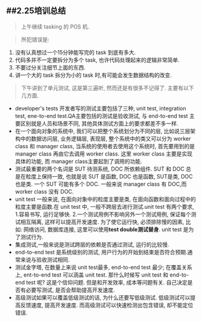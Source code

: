 ##2.25培训总结
-----
>上午继续 tasking 的 POS 机.

>所犯错误是:

1. 没有认真想过一个15分钟能写完的 task 到底有多大.
2. 代码多并不一定要拆分为多个 task, 也许代码处理起来的逻辑非常简单.
3. 不要过分关注细节上面的东西.
4. 讲一个大的 task 拆分为小的 task 时,有可能会发生数据结构的改变.


>下午讲到了单元测试, 这是第三遍听, 然而还是有很多不记得了. 主要有以下几方面.

* developer's tests 开发者写的测试主要包括了三种, unit test, integration test, ene-to-end test.QA主要包括的测试是验收测试, 与 end-to-end test 主要区别就是人员和场景不同, 其他具体测试方面上的要求都差不多一样.
* 在一个面向对象的系统中, 我们可以把整个系统划分为不同的层, 比如说三层架构中的数据访问层, 业务逻辑层, 表现层, 整个系统中的类又可以分为 worker class 和 manager class, 当系统的使用者去使用这个系统时, 首先要用到的是 manager class 再由它去调用 worker class. 这里 worker class 主要是实现具体的功能, 而 manager class主要起到了调用的功能.
* 测试最重要的两个名词是 SUT 待测系统, DOC 所依赖组件. SUT 和 DOC 总是在粒度上保持一致, 也就是说 SUT 是函数, DOC 也是函数, SUT是类, DOC 也是类. 一个 SUT 可能有多个 DOC. 一般来说 manager class 有 DOC,而 worker class 没有 DOC.
* unit test 一般来说, 在面向对象中的粒度主要是类, 在面向函数和面向过程中的粒度主要是函数.在 unit test 中, 一般不跨层去进行测试.unit test 有两个要求, 1.容易书写, 运行足够快. 2.一个测试用例不影响另外一个测试用例, 保证每个测试相互隔离, 这样可以提高开发速度. 为了使它运行快, 必须排除慢的因素, 比如: 网络访问, 数据库连接, 这里可以使用**test double测试替身**. unit test 是为了测试行为.
* 集成测试,一般来说是测试跨层的依赖是否通过测试, 运行的比较慢.
* end-to-end test 是系统级别的测试, 用户行为的开始到结束是否符合预期.通常来说与验收测试相同.
* 测试金字塔, 在数量上来说 unit test最多, end-to-end test 最少; 在覆盖关系上, ent-to-end test 可以涵盖 unit test. 那什么时候写 unit test 和 end-to-end test 呢? 这是个信仰问题. 但是和开发效率, 成本等问题有关. 自己决定是否有必要写测试, 是否会帮助提高开发速度.
* 高级测试如果可以覆盖低级测试的话, 为什么还要写低级测试. 低级测试可以提高反馈速度, 提高开发速度. 而高级测试可以快速检测出包含错误, 却不能定位错误.
